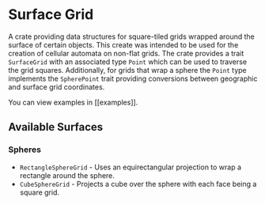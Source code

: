 # Surface Grid
A crate providing data structures for square-tiled grids wrapped around the surface of certain objects.
This create was intended to be used for the creation of cellular automata on non-flat grids.
The crate provides a trait `SurfaceGrid` with an associated type `Point` which can be used to traverse the grid squares.
Additionally, for grids that wrap a sphere the `Point` type implements the `SpherePoint` trait providing conversions
between geographic and surface grid coordinates.

You can view examples in [[examples]].

## Available Surfaces
### Spheres
- `RectangleSphereGrid` - Uses an equirectangular projection to wrap a rectangle around the sphere.
- `CubeSphereGrid` - Projects a cube over the sphere with each face being a square grid.

